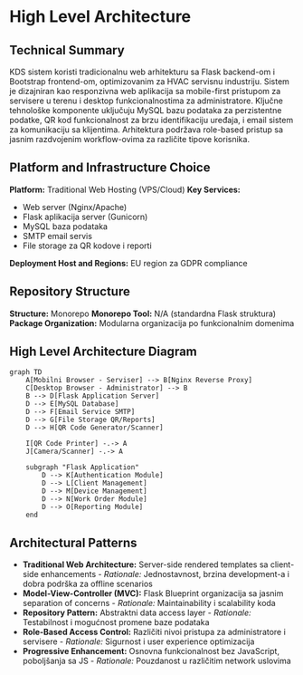 # High Level Architecture

## Technical Summary

KDS sistem koristi tradicionalnu web arhitekturu sa Flask backend-om i Bootstrap frontend-om, optimizovanim za HVAC servisnu industriju. Sistem je dizajniran kao responzivna web aplikacija sa mobile-first pristupom za servisere u terenu i desktop funkcionalnostima za administratore. Ključne tehnološke komponente uključuju MySQL bazu podataka za perzistentne podatke, QR kod funkcionalnost za brzu identifikaciju uređaja, i email sistem za komunikaciju sa klijentima. Arhitektura podržava role-based pristup sa jasnim razdvojenim workflow-ovima za različite tipove korisnika.

## Platform and Infrastructure Choice

**Platform:** Traditional Web Hosting (VPS/Cloud)
**Key Services:** 
- Web server (Nginx/Apache)
- Flask aplikacija server (Gunicorn)
- MySQL baza podataka
- SMTP email servis
- File storage za QR kodove i reporti

**Deployment Host and Regions:** EU region za GDPR compliance

## Repository Structure

**Structure:** Monorepo
**Monorepo Tool:** N/A (standardna Flask struktura)
**Package Organization:** Modularna organizacija po funkcionalnim domenima

## High Level Architecture Diagram

```mermaid
graph TD
    A[Mobilni Browser - Serviser] --> B[Nginx Reverse Proxy]
    C[Desktop Browser - Administrator] --> B
    B --> D[Flask Application Server]
    D --> E[MySQL Database]
    D --> F[Email Service SMTP]
    D --> G[File Storage QR/Reports]
    D --> H[QR Code Generator/Scanner]
    
    I[QR Code Printer] -.-> A
    J[Camera/Scanner] -.-> A
    
    subgraph "Flask Application"
        D --> K[Authentication Module]
        D --> L[Client Management]
        D --> M[Device Management]
        D --> N[Work Order Module]
        D --> O[Reporting Module]
    end
```

## Architectural Patterns

- **Traditional Web Architecture:** Server-side rendered templates sa client-side enhancements - _Rationale:_ Jednostavnost, brzina development-a i dobra podrška za offline scenarios
- **Model-View-Controller (MVC):** Flask Blueprint organizacija sa jasnim separation of concerns - _Rationale:_ Maintainability i scalability koda
- **Repository Pattern:** Abstraktni data access layer - _Rationale:_ Testabilnost i mogućnost promene baze podataka
- **Role-Based Access Control:** Različiti nivoi pristupa za administratore i servisere - _Rationale:_ Sigurnost i user experience optimizacija
- **Progressive Enhancement:** Osnovna funkcionalnost bez JavaScript, poboljšanja sa JS - _Rationale:_ Pouzdanost u različitim network uslovima
